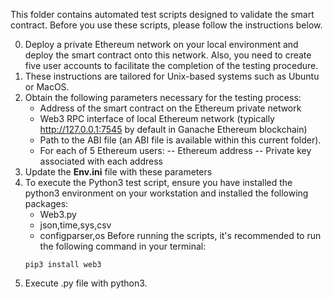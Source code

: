 This folder contains automated test scripts designed to validate the smart contract. Before you use these scripts, please follow the instructions below.

0. Deploy a private Ethereum network on your local environment and deploy the smart contract onto this network. Also, you need to create five user accounts to facilitate the completion of the testing procedure.
1. These instructions are tailored for Unix-based systems such as Ubuntu or MacOS.
2. Obtain the following parameters necessary for the testing process:
    - Address of the smart contract on the Ethereum private network
    - Web3 RPC interface of local Ethereum network (typically http://127.0.0.1:7545 by default in Ganache Ethereum blockchain)
    - Path to the ABI file (an ABI file is available within this current folder).
    - For each of 5 Ethereum users:
        -- Ethereum address
        -- Private key associated with each address
3. Update the **Env.ini** file with these parameters
4. To execute the Python3 test script, ensure you have installed the python3 environment on your workstation and installed the following packages:
    - Web3.py
    - json,time,sys,csv
    - configparser,os
    Before running the scripts, it's recommended to run the following command in your terminal:
    ```
    pip3 install web3
    ```
5. Execute .py file with python3.
